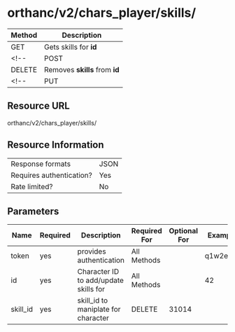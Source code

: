 # orthanc/v2/chars_player/skills/

| Method | Description                    |
| ------ | ------------------------------ |
| GET    | Gets skills for **id**         |
| <!--   | POST                           | Adds **skills** for **id**             | --> |
| DELETE | Removes **skills** from **id** |
| <!--   | PUT                            | Replaces value of **skills** on **id** | --> |

## Resource URL
orthanc/v2/chars_player/skills/

## Resource Information
|                          |      |
| ------------------------ | ---- |
| Response formats         | JSON |
| Requires authentication? | Yes  |
| Rate limited?            | No   |

## Parameters
| Name     | Required | Description                           | Required For | Optional For | Example  |
| -------- | -------- | ------------------------------------- | ------------ | ------------ | -------- |
| token    | yes      | provides authentication               | All Methods  |              | q1w2e3r4 |
| id       | yes      | Character ID to add/update skills for | All Methods  |              | 42       |
| skill_id | yes      | skill_id to maniplate for character   | DELETE       | 31014        |          |


